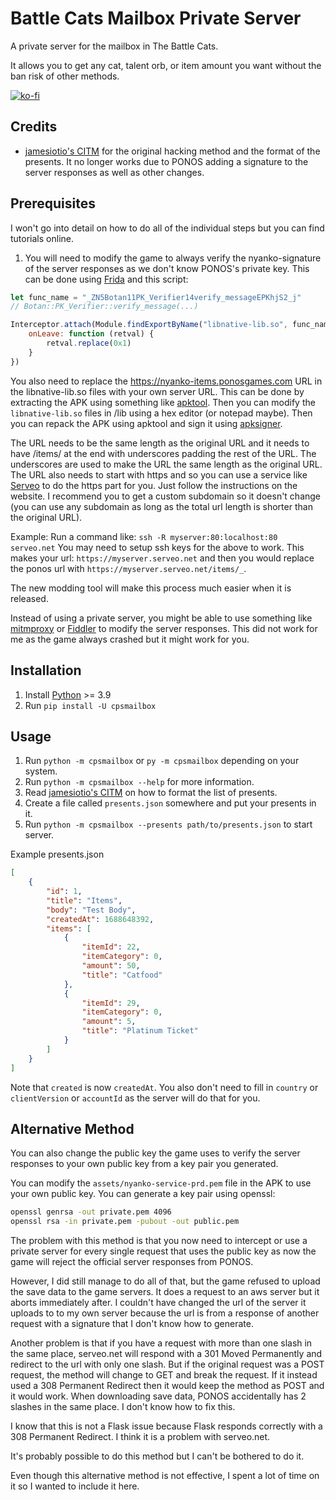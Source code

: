 # Battle Cats Mailbox Private Server

A private server for the mailbox in The Battle Cats.

It allows you to get any cat, talent orb, or item amount you want without
the ban risk of other methods.

[![ko-fi](https://ko-fi.com/img/githubbutton_sm.svg)](https://ko-fi.com/fieryhenry)

## Credits

- [jamesiotio's CITM](https://github.com/jamestiotio/CITM) for the original
    hacking method and the format of the presents. It no longer works due to
    PONOS adding a signature to the server responses as well as other changes.

## Prerequisites

I won't go into detail on how to do all of the individual steps but you can
find tutorials online.

1. You will need to modify the game to always verify the
nyanko-signature of the server responses as we don't know PONOS's private key.
This can be done using [Frida](https://frida.re/) and this script:

```js
let func_name = "_ZN5Botan11PK_Verifier14verify_messageEPKhjS2_j"
// Botan::PK_Verifier::verify_message(...)

Interceptor.attach(Module.findExportByName("libnative-lib.so", func_name), {
    onLeave: function (retval) {
        retval.replace(0x1)
    }
})
```

You also need to replace the <https://nyanko-items.ponosgames.com> URL in the
libnative-lib.so files with your own server URL. This can be done by extracting
the APK using something like
[apktool](https://ibotpeaches.github.io/Apktool/). Then you can modify the
`libnative-lib.so` files in /lib using a hex editor (or notepad maybe). Then you
can repack the APK using apktool and sign it using
[apksigner](https://developer.android.com/studio/command-line/apksigner).

The URL needs to be the same length as the original URL and it needs to have
/items/ at the end with underscores padding the rest of the URL.
The underscores are used to make the URL the same length as the original URL.
The URL also needs to start with https and so you can use a service like
[Serveo](https://serveo.net/) to do the https part for you. Just follow the
instructions on the website. I recommend you to get a custom subdomain so it
doesn't change (you can use any subdomain as long as the total url length is
shorter than the original URL).

Example:
Run a command like: `ssh -R myserver:80:localhost:80 serveo.net`
You may need to setup ssh keys for the above to work.
This makes your url: `https://myserver.serveo.net` and then you would replace the
ponos url with `https://myserver.serveo.net/items/_`.

The new modding tool will make this process much easier when it is released.

Instead of using a private server, you might be able to use something like
[mitmproxy](https://mitmproxy.org/) or [Fiddler](https://www.telerik.com/fiddler)
to modify the server responses. This did not work for me as the game always
crashed but it might work for you.

## Installation

1. Install [Python](https://www.python.org/downloads/) >= 3.9
1. Run `pip install -U cpsmailbox`

## Usage

1. Run `python -m cpsmailbox` or `py -m cpsmailbox` depending on
    your system.
1. Run `python -m cpsmailbox --help` for more information.
1. Read [jamesiotio's CITM](https://github.com/jamestiotio/CITM) on how to
    format the list of presents.
1. Create a file called `presents.json` somewhere and put your presents in it.
1. Run `python -m cpsmailbox --presents path/to/presents.json` to start
    server.

Example presents.json

```json
[
    {
        "id": 1,
        "title": "Items",
        "body": "Test Body",
        "createdAt": 1688648392,
        "items": [
            {
                "itemId": 22,
                "itemCategory": 0,
                "amount": 50,
                "title": "Catfood"
            },
            {
                "itemId": 29,
                "itemCategory": 0,
                "amount": 5,
                "title": "Platinum Ticket"
            }
        ]
    }
]
```

Note that `created` is now `createdAt`. You also don't need to fill in `country`
or `clientVersion` or `accountId` as the server will do that for you.

## Alternative Method

You can also change the public key the game uses to verify the server responses
to your own public key from a key pair you generated.

You can modify the `assets/nyanko-service-prd.pem` file in the APK to use your own
public key. You can generate a key pair using openssl:

```sh
openssl genrsa -out private.pem 4096
openssl rsa -in private.pem -pubout -out public.pem
```

The problem with this method is that you now need to intercept or use a private
server for every single request that uses the public key as now the game will
reject the official server responses from PONOS.

However, I did still manage to do all of that, but the game refused to upload
the save data to the game servers. It does a request to an aws server but it
aborts immediately after. I couldn't have changed the url of the server it
uploads to to my own server because the url is from a response of another
request with a signature that I don't know how to generate.

Another problem is that if you have a request with more than one slash in the
same place, serveo.net will respond with a 301 Moved Permanently and redirect to
the url with only one slash. But if the original request was a POST request,
the method will change to GET and break the request. If it instead used a 308
Permanent Redirect then it would keep the method as POST and it would work.
When downloading save data, PONOS accidentally has 2 slashes in the same place.
I don't know how to fix this.

I know that this is not a Flask issue because Flask responds correctly with a
308 Permanent Redirect. I think it is a problem with serveo.net.

It's probably possible to do this method but I can't be bothered to do it.

Even though this alternative method is not effective, I spent a lot of time on it so I
wanted to include it here.
